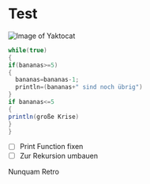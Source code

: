 # Test

![Image of Yaktocat](https://octodex.github.com/images/yaktocat.png)

``` java
while(true)
{
if(bananas>=5)
{
  bananas=bananas-1;
  println=(bananas+" sind noch übrig")
}
if bananas<=5
{
println(große Krise)
}
}
```

- [ ] Print Function fixen
- [ ] Zur Rekursion umbauen

Nunquam Retro
